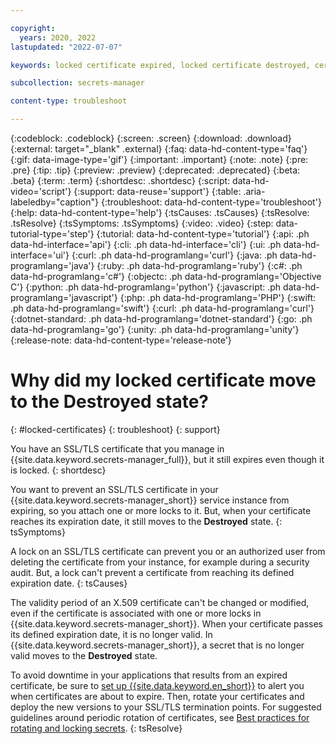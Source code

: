 ```yaml
---

copyright:
  years: 2020, 2022
lastupdated: "2022-07-07"

keywords: locked certificate expired, locked certificate destroyed, certificate with lock expired, certificate with lock destroyed

subcollection: secrets-manager

content-type: troubleshoot

---
```


{:codeblock: .codeblock}
{:screen: .screen}
{:download: .download}
{:external: target="_blank" .external}
{:faq: data-hd-content-type='faq'}
{:gif: data-image-type='gif'}
{:important: .important}
{:note: .note}
{:pre: .pre}
{:tip: .tip}
{:preview: .preview}
{:deprecated: .deprecated}
{:beta: .beta}
{:term: .term}
{:shortdesc: .shortdesc}
{:script: data-hd-video='script'}
{:support: data-reuse='support'}
{:table: .aria-labeledby="caption"}
{:troubleshoot: data-hd-content-type='troubleshoot'}
{:help: data-hd-content-type='help'}
{:tsCauses: .tsCauses}
{:tsResolve: .tsResolve}
{:tsSymptoms: .tsSymptoms}
{:video: .video}
{:step: data-tutorial-type='step'}
{:tutorial: data-hd-content-type='tutorial'}
{:api: .ph data-hd-interface='api'}
{:cli: .ph data-hd-interface='cli'}
{:ui: .ph data-hd-interface='ui'}
{:curl: .ph data-hd-programlang='curl'}
{:java: .ph data-hd-programlang='java'}
{:ruby: .ph data-hd-programlang='ruby'}
{:c#: .ph data-hd-programlang='c#'}
{:objectc: .ph data-hd-programlang='Objective C'}
{:python: .ph data-hd-programlang='python'}
{:javascript: .ph data-hd-programlang='javascript'}
{:php: .ph data-hd-programlang='PHP'}
{:swift: .ph data-hd-programlang='swift'}
{:curl: .ph data-hd-programlang='curl'}
{:dotnet-standard: .ph data-hd-programlang='dotnet-standard'}
{:go: .ph data-hd-programlang='go'}
{:unity: .ph data-hd-programlang='unity'}
{:release-note: data-hd-content-type='release-note'}

# Why did my locked certificate move to the Destroyed state?
{: #locked-certificates}
{: troubleshoot} 
{: support}

You have an SSL/TLS certificate that you manage in {{site.data.keyword.secrets-manager_full}}, but it still expires even though it is locked.
{: shortdesc}

You want to prevent an SSL/TLS certificate in your {{site.data.keyword.secrets-manager_short}} service instance from expiring, so you attach one or more locks to it. But, when your certificate reaches its expiration date, it still moves to the **Destroyed** state. 
{: tsSymptoms}


A lock on an SSL/TLS certificate can prevent you or an authorized user from deleting the certificate from your instance, for example during a security audit. But, a lock can't prevent a certificate from reaching its defined expiration date.
{: tsCauses}

The validity period of an X.509 certificate can't be changed or modified, even if the certificate is associated with one or more locks in {{site.data.keyword.secrets-manager_short}}. When your certificate passes its defined expiration date, it is no longer valid. In {{site.data.keyword.secrets-manager_short}}, a secret that is no longer valid moves to the **Destroyed** state.

To avoid downtime in your applications that results from an expired certificate, be sure to [set up {{site.data.keyword.en_short}}](/docs/secrets-manager?topic=secrets-manager-event-notifications) to alert you when certificates are about to expire. Then, rotate your certificates and deploy the new versions to your SSL/TLS termination points. For suggested guidelines around periodic rotation of certificates, see [Best practices for rotating and locking secrets](/docs/secrets-manager?topic=secrets-manager-best-practices-rotate-secrets#best-practices-lock-secrets).
{: tsResolve}





